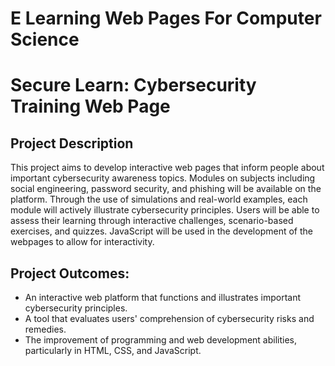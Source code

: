 # E Learning Web Pages For Computer Science
# Secure Learn: Cybersecurity Training Web Page


## Project Description

This project aims to develop interactive web pages that inform people about important cybersecurity awareness topics. Modules on subjects including social engineering, password security, and phishing will be available on the platform. Through the use of simulations and real-world examples, each module will actively illustrate cybersecurity principles. Users will be able to assess their learning through interactive challenges, scenario-based exercises, and quizzes. JavaScript will be used in the development of the webpages to allow for interactivity.


## Project Outcomes:
 
- An interactive web platform that functions and illustrates important cybersecurity principles.
- A tool that evaluates users' comprehension of cybersecurity risks and remedies.
- The improvement of programming and web development abilities, particularly in HTML, CSS, and JavaScript.
